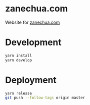 # zanechua.com

Website for [zanechua.com](https://zanechua.com)

# Development

```bash
yarn install
yarn develop
```

# Deployment

```bash
yarn release
git push --follow-tags origin master
```

